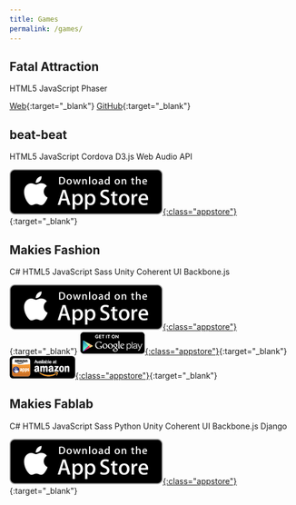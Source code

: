 ```yaml
---
title: Games
permalink: /games/
---
```

## Fatal Attraction

<span class="tag tag--lang">HTML5</span> <span class="tag tag--lang">JavaScript</span>
<span class="tag tag--framework">Phaser</span>

[Web](/fatal-attraction/){:target="_blank"}
[GitHub](https://github.com/erbridge/fatal-attraction){:target="_blank"}


## beat-beat

<span class="tag tag--lang">HTML5</span> <span class="tag tag--lang">JavaScript</span>
<span class="tag tag--framework">Cordova</span> <span class="tag tag--framework">D3.js</span> <span class="tag tag--framework">Web Audio API</span>

[![App Store](/images/apple-appstore.svg){:class="appstore"}](https://itunes.apple.com/gb/app/beat-beat/id976093898){:target="_blank"}


## Makies Fashion

<span class="tag tag--lang">C#</span> <span class="tag tag--lang">HTML5</span> <span class="tag tag--lang">JavaScript</span> <span class="tag tag--lang">Sass</span>
<span class="tag tag--framework">Unity</span> <span class="tag tag--framework">Coherent UI</span> <span class="tag tag--framework">Backbone.js</span>

[![App Store](/images/apple-appstore.svg){:class="appstore"}](https://itunes.apple.com/gb/app/makies-fashion/id904237606){:target="_blank"} [![Google Play](/images/google-play.png){:class="appstore"}](https://play.google.com/store/apps/details?id=com.makielab.DressUp){:target="_blank"} [![Amazon Apps Store](/images/amazon-apps-store.png){:class="appstore"}](http://www.amazon.com/gp/product/B00O2B7T2A/ref=mas_pm_makies_fashion){:target="_blank"}


## Makies Fablab

<span class="tag tag--lang">C#</span> <span class="tag tag--lang">HTML5</span> <span class="tag tag--lang">JavaScript</span> <span class="tag tag--lang">Sass</span> <span class="tag tag--lang">Python</span>
<span class="tag tag--framework">Unity</span> <span class="tag tag--framework">Coherent UI</span> <span class="tag tag--framework">Backbone.js</span> <span class="tag tag--framework">Django</span>

[![App Store](/images/apple-appstore.svg){:class="appstore"}](https://itunes.apple.com/gb/app/makies-fablab-design-create/id806174619){:target="_blank"}
